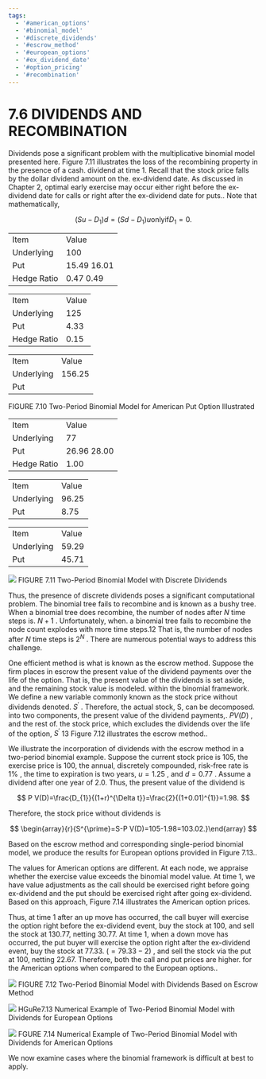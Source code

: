 ```yaml
---
tags:
  - '#american_options'
  - '#binomial_model'
  - '#discrete_dividends'
  - '#escrow_method'
  - '#european_options'
  - '#ex_dividend_date'
  - '#option_pricing'
  - '#recombination'
---
```

# 7.6 DIVIDENDS AND RECOMBINATION

Dividends pose a significant problem with the multiplicative binomial model presented here. Figure 7.11 illustrates the loss of the recombining property in the presence of a cash. dividend at time 1. Recall that the stock price falls by the dollar dividend amount on the. ex-dividend date. As discussed in Chapter 2, optimal early exercise may occur either right before the ex-dividend date for calls or right after the ex-dividend date for puts.. Note that mathematically,

$$
\left(S u-D_{1}\right)d=\left(S d-D_{1}\right)u\mathrm{only}\mathrm{if}D_{1}=0.
$$

<html><body><table><tr><td>Item</td><td>Value</td></tr><tr><td>Underlying</td><td>100</td></tr><tr><td>Put</td><td>15.49 16.01</td></tr><tr><td>Hedge Ratio</td><td>0.47 0.49</td></tr></table></body></html>

<html><body><table><tr><td>Item</td><td>Value</td></tr><tr><td>Underlying</td><td>125</td></tr><tr><td>Put</td><td>4.33</td></tr><tr><td>Hedge Ratio</td><td>0.15</td></tr></table></body></html>

<html><body><table><tr><td>Item</td><td>Value</td></tr><tr><td>Underlying</td><td>156.25</td></tr><tr><td>Put</td><td></td></tr></table></body></html>

FIGURE 7.10 Two-Period Binomial Model for American Put Option Illustrated


<html><body><table><tr><td>Item</td><td>Value</td></tr><tr><td>Underlying</td><td>77</td></tr><tr><td>Put</td><td>26.96 28.00</td></tr><tr><td>Hedge Ratio</td><td>1.00</td></tr></table></body></html>

<html><body><table><tr><td>Item</td><td>Value</td></tr><tr><td>Underlying</td><td>96.25</td></tr><tr><td>Put</td><td>8.75</td></tr></table></body></html>

<html><body><table><tr><td>Item</td><td>Value</td></tr><tr><td>Underlying</td><td>59.29</td></tr><tr><td>Put</td><td>45.71</td></tr></table></body></html>

![](images/37ecf09da98f621c3ebcdebc5a295434ce8796de07c179737a0f7613c056f7e7.jpg)
FIGURE 7.11 Two-Period Binomial Model with Discrete Dividends

Thus, the presence of discrete dividends poses a significant computational problem. The binomial tree fails to recombine and is known as a bushy tree. When a binomial tree does recombine, the number of nodes after $N$ time steps is. $N+1$ . Unfortunately, when. a binomial tree fails to recombine the node count explodes with more time steps.12 That is, the number of nodes after $N$ time steps is $2^{N}$ . There are numerous potential ways to address this challenge.

One efficient method is what is known as the escrow method. Suppose the firm places in escrow the present value of the dividend payments over the life of the option. That is, the present value of the dividends is set aside, and the remaining stock value is modeled. within the binomial framework. We define a new variable commonly known as the stock price without dividends denoted. $S^{\prime}$ . Therefore, the actual stock, S, can be decomposed. into two components, the present value of the dividend payments,. $P V(D)$ , and the rest of. the stock price, which excludes the dividends over the life of the option, $S^{\prime}$ 13 Figure 7.12 illustrates the escrow method..

We illustrate the incorporation of dividends with the escrow method in a two-period binomial example. Suppose the current stock price is 105, the exercise price is 100, the annual, discretely compounded, risk-free rate is $1\%$ , the time to expiration is two years, $u=1.25$ , and $d=0.77$ . Assume a dividend after one year of 2.0. Thus, the present value of the dividend is

$$
P V(D)=\frac{D_{1}}{(1+r)^{\Delta t}}=\frac{2}{(1+0.01)^{1}}=1.98.
$$

Therefore, the stock price without dividends is

$$
\begin{array}{r}{S^{\prime}=S-P V(D)=105-1.98=103.02.}\end{array}
$$

Based on the escrow method and corresponding single-period binomial model, we produce the results for European options provided in Figure 7.13..

The values for American options are different. At each node, we appraise whether the exercise value exceeds the binomial model value. At time 1, we have value adjustments as the call should be exercised right before going ex-dividend and the put should be exercised right after going ex-dividend. Based on this approach, Figure 7.14 illustrates the American option prices.

Thus, at time 1 after an up move has occurred, the call buyer will exercise the option right before the ex-dividend event, buy the stock at 100, and sell the stock at 130.77, netting 30.77. At time 1, when a down move has occurred, the put buyer will exercise the option right after the ex-dividend event, buy the stock at 77.33. $(=79.33-2)$ , and sell the stock via the put at 100, netting 22.67. Therefore, both the call and put prices are higher. for the American options when compared to the European options..

![](images/c9879426e49049879568e03176d0b4410c7b1559704c11bff460f610474d4f76.jpg)
FIGURE 7.12 Two-Period Binomial Model with Dividends Based on Escrow Method

![](images/b6f1bb719cc86b677f0806141069ffb4f99dc798cc46f3d2b6f2fd0b97b166ae.jpg)
HGuRe7.13 Numerical Example of Two-Period Binomial Model with Dividends for European Options

![](images/1dee67a26e27d3893b06d422de71d3aecbccb69bb54ee5ef59c66737fbdf3e72.jpg)
FGURE 7.14 Numerical Example of Two-Period Binomial Model with Dividends for American Options

We now examine cases where the binomial framework is difficult at best to apply.
